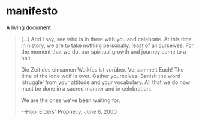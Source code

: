 # manifesto
A living document 
>(...)
>And I say, see who is in there with you and celebrate. At this time in history, we are to take nothing personally, least of all ourselves. For the moment that we do, our spiritual growth and journey come to a halt.
>
>Die Zeit des einsamen Wolkfes ist vorüber.
>Versammelt Euch!
>The time of the lone wolf is over. Gather yourselves! Banish the word ’struggle’ from your attitude and your vocabulary. All that we do now must be done in a sacred manner and in celebration.
>
>We are the ones we’ve been waiting for.
>
>--Hopi Elders' Prophecy, June 8, 2000
